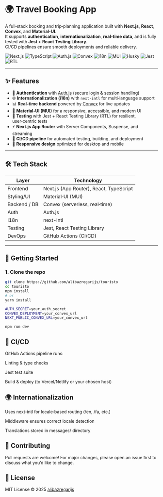 # 🌍 Travel Booking App

A full‑stack booking and trip‑planning application built with **Next.js**, **React**, **Convex**, and **Material‑UI**.  
It supports **authentication**, **internationalization**, **real‑time data**, and is fully tested with **Jest + React Testing Library**.  
CI/CD pipelines ensure smooth deployments and reliable delivery.

![Next.js](https://img.shields.io/badge/Next.js-15-black?logo=nextdotjs)
![TypeScript](https://img.shields.io/badge/TypeScript-5.x-3178C6?logo=typescript)
![Auth.js](https://img.shields.io/badge/Auth.js-Authentication-blue)
![Convex](https://img.shields.io/badge/Convex-Realtime%20Backend-orange)
![i18n](https://img.shields.io/badge/i18n-Multi--language-green)
![MUI](https://img.shields.io/badge/MUI-UI%20Library-007FFF?logo=mui)
![Husky](https://img.shields.io/badge/Husky-Git%20Hooks-lightgrey?logo=git)
![Jest](https://img.shields.io/badge/Jest-Testing-C21325?logo=jest)
![RTL](https://img.shields.io/badge/React%20Testing%20Library-UI%20Tests-E33332?logo=testinglibrary)

---

## ✨ Features

- 🔐 **Authentication** with [Auth.js](https://authjs.dev/) (secure login & session handling)
- 🌐 **Internationalization (i18n)** with `next-intl` for multi‑language support
- 📊 **Real‑time backend** powered by [Convex](https://convex.dev/) for live updates
- 🎨 **Material‑UI (MUI)** for a responsive, accessible, and modern UI
- 🧪 **Testing** with Jest + React Testing Library (RTL) for resilient, user‑centric tests
- ⚡ **Next.js App Router** with Server Components, Suspense, and streaming
- 🚀 **CI/CD pipeline** for automated testing, building, and deployment
- 📱 **Responsive design** optimized for desktop and mobile

---

## 🛠️ Tech Stack

| Layer        | Technology                              |
| ------------ | --------------------------------------- |
| Frontend     | Next.js (App Router), React, TypeScript |
| Styling/UI   | Material‑UI (MUI)                       |
| Backend / DB | Convex (serverless, real‑time)          |
| Auth         | Auth.js                                 |
| i18n         | next-intl                               |
| Testing      | Jest, React Testing Library             |
| DevOps       | GitHub Actions (CI/CD)                  |

---

## 🚀 Getting Started

### 1. Clone the repo
```bash
git clone https://github.com/alibazregarijs/touristo
cd touristo
npm install
# or
yarn install

AUTH_SECRET=your_auth_secret
CONVEX_DEPLOYMENT=your_convex_url
NEXT_PUBLIC_CONVEX_URL=your_convex_url

npm run dev
```

## 🔄 CI/CD
GitHub Actions pipeline runs:

Linting & type checks

Jest test suite

Build & deploy (to Vercel/Netlify or your chosen host)

## 🌍 Internationalization
Uses next-intl for locale‑based routing (/en, /fa, etc.)

Middleware ensures correct locale detection

Translations stored in messages/ directory

## 🙌 Contributing
Pull requests are welcome! For major changes, please open an issue first to discuss what you’d like to change.

## 📜 License
MIT License © 2025 [alibazregarijs](https://github.com/alibazregarijs)

